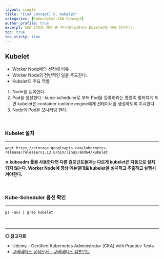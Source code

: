 ```yaml
---
layout: single
title: "[CKA Concept] 6. Kubelet"
categories: [Kubernetes-CKA Concept]
author_profile: true
excerpt: CKA 강의의 개념 중 쿠버네티스에서의 Kubelet에 대해 정리한다. 
toc: true
toc_sticky: true
---
```


## Kubelet
- Worker Node배의 선장에 비유
- Worker Node의 전반적인 일을 주도한다.
- Kubelet의 주요 역할
1. Node를 등록한다.
2. Pod을 생성한다 : kube-scheduler로 부터 Pod을 등록하라는 명령이 떨어지게 되면 kubelet은 container runtime engine에게 컨테이너를 생성하도록 지시한다.
3. Node와 Pod을 모니터링 한다.

<br>

### Kubelet 설치
------------------

```shell
wget https://storage.googleapis.com/kubernetes-release/release/v1.13.0/bin/linux/amd64/kubelet
```
**※ kubeadm 툴을 사용한다면 다른 컴포넌트들과는 다르게 kubelet은 자동으로 설치되지 않는다. Worker Node에 항상 메뉴얼대로 kubelet을 설치하고 추출하고 실행시켜야한다.**

<br>

### Kube-Scheduler 옵션 확인
------------------

```shell
ps -aux | grep kubelet
```


<br>

------------------
**◎ 참고자료**
- Udemy - Certified Kubernetes Administrator (CKA) with Practice Tests
- [쿠버네티스 공식문서 - 쿠버네티스 컴포넌트](https://kubernetes.io/ko/docs/concepts/overview/components/)